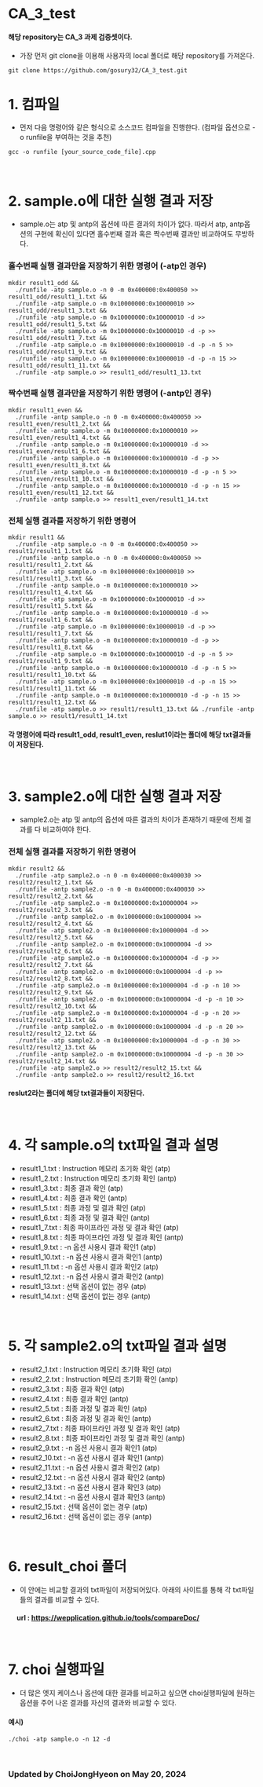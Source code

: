 # CA_3_test
#### 해당 repository는 CA_3 과제 검증셋이다.
* 가장 먼저 git clone을 이용해 사용자의 local 폴더로 해당 repository를 가져온다.
<pre><code>git clone https://github.com/gosury32/CA_3_test.git</code></pre>

# 1. 컴파일
* 먼저 다음 명령어와 같은 형식으로 소스코드 컴파일을 진행한다. (컴파일 옵션으로 -o runfile을 부여하는 것을 추천)
<pre><code>gcc -o runfile [your_source_code_file].cpp</code></pre>
</br>

# 2. sample.o에 대한 실행 결과 저장
* sample.o는 atp 및 antp의 옵션에 따른 결과의 차이가 없다. 따라서 atp, antp옵션의 구현에 확신이 있다면 홀수번째 결과 혹은 짝수번째 결과만 비교하여도 무방하다.

### 홀수번째 실행 결과만을 저장하기 위한 명령어 (-atp인 경우)
<pre><code>mkdir result1_odd && 
  ./runfile -atp sample.o -n 0 -m 0x400000:0x400050 >> result1_odd/result1_1.txt && 
  ./runfile -atp sample.o -m 0x10000000:0x10000010 >> result1_odd/result1_3.txt && 
  ./runfile -atp sample.o -m 0x10000000:0x10000010 -d >> result1_odd/result1_5.txt && 
  ./runfile -atp sample.o -m 0x10000000:0x10000010 -d -p >> result1_odd/result1_7.txt && 
  ./runfile -atp sample.o -m 0x10000000:0x10000010 -d -p -n 5 >> result1_odd/result1_9.txt &&
  ./runfile -atp sample.o -m 0x10000000:0x10000010 -d -p -n 15 >> result1_odd/result1_11.txt && 
  ./runfile -atp sample.o >> result1_odd/result1_13.txt</code></pre>
### 짝수번째 실행 결과만을 저장하기 위한 명령어 (-antp인 경우)
<pre><code>mkdir result1_even && 
  ./runfile -antp sample.o -n 0 -m 0x400000:0x400050 >> result1_even/result1_2.txt && 
  ./runfile -antp sample.o -m 0x10000000:0x10000010 >> result1_even/result1_4.txt && 
  ./runfile -antp sample.o -m 0x10000000:0x10000010 -d >> result1_even/result1_6.txt && 
  ./runfile -antp sample.o -m 0x10000000:0x10000010 -d -p >> result1_even/result1_8.txt && 
  ./runfile -antp sample.o -m 0x10000000:0x10000010 -d -p -n 5 >> result1_even/result1_10.txt && 
  ./runfile -antp sample.o -m 0x10000000:0x10000010 -d -p -n 15 >> result1_even/result1_12.txt && 
  ./runfile -antp sample.o >> result1_even/result1_14.txt</code></pre>
### 전체 실행 결과를 저장하기 위한 명령어
<pre><code>mkdir result1 && 
  ./runfile -atp sample.o -n 0 -m 0x400000:0x400050 >> result1/result1_1.txt && 
  ./runfile -antp sample.o -n 0 -m 0x400000:0x400050 >> result1/result1_2.txt && 
  ./runfile -atp sample.o -m 0x10000000:0x10000010 >> result1/result1_3.txt && 
  ./runfile -antp sample.o -m 0x10000000:0x10000010 >> result1/result1_4.txt && 
  ./runfile -atp sample.o -m 0x10000000:0x10000010 -d >> result1/result1_5.txt && 
  ./runfile -antp sample.o -m 0x10000000:0x10000010 -d >> result1/result1_6.txt && 
  ./runfile -atp sample.o -m 0x10000000:0x10000010 -d -p >> result1/result1_7.txt && 
  ./runfile -antp sample.o -m 0x10000000:0x10000010 -d -p >> result1/result1_8.txt && 
  ./runfile -atp sample.o -m 0x10000000:0x10000010 -d -p -n 5 >> result1/result1_9.txt && 
  ./runfile -antp sample.o -m 0x10000000:0x10000010 -d -p -n 5 >> result1/result1_10.txt && 
  ./runfile -atp sample.o -m 0x10000000:0x10000010 -d -p -n 15 >> result1/result1_11.txt && 
  ./runfile -antp sample.o -m 0x10000000:0x10000010 -d -p -n 15 >> result1/result1_12.txt && 
  ./runfile -atp sample.o >> result1/result1_13.txt && ./runfile -antp sample.o >> result1/result1_14.txt</code></pre>
#### 각 명령어에 따라 result1_odd, result1_even, reslut1이라는 폴더에 해당 txt결과들이 저장된다.
</br>

# 3. sample2.o에 대한 실행 결과 저장
* sample2.o는 atp 및 antp의 옵션에 따른 결과의 차이가 존재하기 때문에 전체 결과를 다 비교하여야 한다.
### 전체 실행 결과를 저장하기 위한 명령어
<pre><code>mkdir result2 && 
  ./runfile -atp sample2.o -n 0 -m 0x400000:0x400030 >> result2/result2_1.txt && 
  ./runfile -antp sample2.o -n 0 -m 0x400000:0x400030 >> result2/result2_2.txt && 
  ./runfile -atp sample2.o -m 0x10000000:0x10000004 >> result2/result2_3.txt && 
  ./runfile -antp sample2.o -m 0x10000000:0x10000004 >> result2/result2_4.txt && 
  ./runfile -atp sample2.o -m 0x10000000:0x10000004 -d >> result2/result2_5.txt && 
  ./runfile -antp sample2.o -m 0x10000000:0x10000004 -d >> result2/result2_6.txt && 
  ./runfile -atp sample2.o -m 0x10000000:0x10000004 -d -p >> result2/result2_7.txt && 
  ./runfile -antp sample2.o -m 0x10000000:0x10000004 -d -p >> result2/result2_8.txt && 
  ./runfile -atp sample2.o -m 0x10000000:0x10000004 -d -p -n 10 >> result2/result2_9.txt && 
  ./runfile -antp sample2.o -m 0x10000000:0x10000004 -d -p -n 10 >> result2/result2_10.txt && 
  ./runfile -atp sample2.o -m 0x10000000:0x10000004 -d -p -n 20 >> result2/result2_11.txt && 
  ./runfile -antp sample2.o -m 0x10000000:0x10000004 -d -p -n 20 >> result2/result2_12.txt && 
  ./runfile -atp sample2.o -m 0x10000000:0x10000004 -d -p -n 30 >> result2/result2_13.txt && 
  ./runfile -antp sample2.o -m 0x10000000:0x10000004 -d -p -n 30 >> result2/result2_14.txt && 
  ./runfile -atp sample2.o >> result2/result2_15.txt && 
  ./runfile -antp sample2.o >> result2/result2_16.txt</code></pre>
#### reslut2라는 폴더에 해당 txt결과들이 저장된다.
</br>

# 4. 각 sample.o의 txt파일 결과 설명
* result1_1.txt : Instruction 메모리 초기화 확인 (atp)
* result1_2.txt : Instruction 메모리 초기화 확인 (antp)
* result1_3.txt : 최종 결과 확인 (atp)
* result1_4.txt : 최종 결과 확인 (antp)
* result1_5.txt : 최종 과정 및 결과 확인 (atp)
* result1_6.txt : 최종 과정 및 결과 확인 (antp)
* result1_7.txt : 최종 파이프라인 과정 및 결과 확인 (atp)
* result1_8.txt : 최종 파이프라인 과정 및 결과 확인 (antp)
* result1_9.txt : -n 옵션 사용시 결과 확인1 (atp)
* result1_10.txt : -n 옵션 사용시 결과 확인1 (antp)
* result1_11.txt : -n 옵션 사용시 결과 확인2 (atp)
* result1_12.txt : -n 옵션 사용시 결과 확인2 (antp)
* result1_13.txt : 선택 옵션이 없는 경우 (atp)
* result1_14.txt : 선택 옵션이 없는 경우 (antp)
</br>

# 5. 각 sample2.o의 txt파일 결과 설명
* result2_1.txt : Instruction 메모리 초기화 확인 (atp)
* result2_2.txt : Instruction 메모리 초기화 확인 (antp)
* result2_3.txt : 최종 결과 확인 (atp)
* result2_4.txt : 최종 결과 확인 (antp)
* result2_5.txt : 최종 과정 및 결과 확인 (atp)
* result2_6.txt : 최종 과정 및 결과 확인 (antp)
* result2_7.txt : 최종 파이프라인 과정 및 결과 확인 (atp)
* result2_8.txt : 최종 파이프라인 과정 및 결과 확인 (antp)
* result2_9.txt : -n 옵션 사용시 결과 확인1 (atp)
* result2_10.txt : -n 옵션 사용시 결과 확인1 (antp)
* result2_11.txt : -n 옵션 사용시 결과 확인2 (atp)
* result2_12.txt : -n 옵션 사용시 결과 확인2 (antp)
* result2_13.txt : -n 옵션 사용시 결과 확인3 (atp)
* result2_14.txt : -n 옵션 사용시 결과 확인3 (antp)
* result2_15.txt : 선택 옵션이 없는 경우 (atp)
* result2_16.txt : 선택 옵션이 없는 경우 (antp)
</br>

# 6. result_choi 폴더
* 이 안에는 비교할 결과의 txt파일이 저장되어있다. 아래의 사이트를 통해 각 txt파일들의 결과를 비교할 수 있다.  
#### &emsp; url : https://wepplication.github.io/tools/compareDoc/
</br>

# 7. choi 실행파일
* 더 많은 엣지 케이스나 옵션에 대한 결과를 비교하고 싶으면 choi실행파일에 원하는 옵션을 주어 나온 결과를 자신의 결과와 비교할 수 있다.
#### 예시)
<pre><code>./choi -atp sample.o -n 12 -d</code></pre>
</br>

### Updated by ChoiJongHyeon on May 20, 2024
